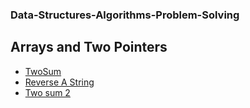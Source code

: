 ### Data-Structures-Algorithms-Problem-Solving

## Arrays and Two Pointers
- [TwoSum](https://leetcode.com/problems/two-sum/description/)
- [Reverse A String](https://leetcode.com/problems/reverse-string/)
- [Two sum 2](https://leetcode.com/problems/two-sum-ii-input-array-is-sorted/)

